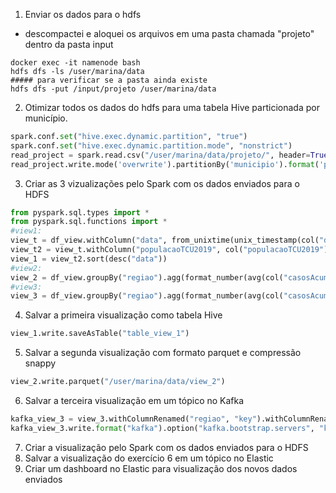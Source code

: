 1. Enviar os dados para o hdfs
- descompactei e aloquei os arquivos em uma pasta chamada "projeto" dentro da pasta input
```
docker exec -it namenode bash
hdfs dfs -ls /user/marina/data
##### para verificar se a pasta ainda existe
hdfs dfs -put /input/projeto /user/marina/data
```
2. Otimizar todos os dados do hdfs para uma tabela Hive particionada por 
município.
```python
spark.conf.set("hive.exec.dynamic.partition", "true")
spark.conf.set("hive.exec.dynamic.partition.mode", "nonstrict")
read_project = spark.read.csv("/user/marina/data/projeto/", header=True, sep=";",)
read_project.write.mode('overwrite').partitionBy('municipio').format('parquet').option('path',"/user/hive/warehouse/desafio_semantix").saveAsTable("p_municipio")
```
3. Criar as 3 vizualizações pelo Spark com os dados enviados para o HDFS
```python
from pyspark.sql.types import *
from pyspark.sql.functions import *
#view1:
view_t = df_view.withColumn("data", from_unixtime(unix_timestamp(col("data"), "yyyy-MM-dd"),"dd-MM-yyyy")).select("regiao", "estado", "municipio", "data", "semanaEpi", "populacaoTCU2019", "casosAcumulado", "casosNovos", "obitosAcumulado", "obitosNovos")
view_t2 = view_t.withColumn("populacaoTCU2019", col("populacaoTCU2019").cast(IntegerType())).withColumn("casosAcumulado", col("casosAcumulado").cast(IntegerType())).withColumn("semanaEpi", col("semanaEpi").cast(IntegerType())).withColumn("casosNovos", col("casosNovos").cast(IntegerType())).withColumn("obitosAcumulado", col("obitosAcumulado").cast(IntegerType())).withColumn("obitosNovos", col("obitosNovos").cast(IntegerType()))
view_1 = view_t2.sort(desc("data"))
#view2:
view_2 = df_view.groupBy("regiao").agg(format_number(avg(col("casosAcumulado").cast(IntegerType())),2).cast(IntegerType()).alias("mediaCasosAcumulado"),format_number(stddev(col("casosAcumulado").cast(IntegerType())),2).cast(IntegerType()).alias("desvioPadraoCasosAcumulado"), format_number(avg(col("obitosAcumulado").cast(IntegerType())),2).cast(IntegerType()).alias("mediaObitosAcumulado"),format_number(stddev(col("obitosAcumulado").cast(IntegerType())),2).cast(IntegerType()).alias("desvioPadraoObitosAcumulado"))
#view3:
view_3 = df_view.groupBy("regiao").agg(format_number(avg(col("casosAcumulado").cast(IntegerType())),2).alias("mediaCasosAcumulado"))
```
4. Salvar a primeira visualização como tabela Hive
```python
view_1.write.saveAsTable("table_view_1")
```
5. Salvar a segunda visualização com formato parquet e compressão snappy
```python
view_2.write.parquet("/user/marina/data/view_2")
```
6. Salvar a terceira visualização em um tópico no Kafka
```python
kafka_view_3 = view_3.withColumnRenamed("regiao", "key").withColumnRenamed("mediaCasosAcumulado", "value")
kafka_view_3.write.format("kafka").option("kafka.bootstrap.servers", "kafka:9092").option("topic", "topic_view3").save()
```
7. Criar a visualização pelo Spark com os dados enviados para o HDFS
8. Salvar a visualização do exercício 6 em um tópico no Elastic
9. Criar um dashboard no Elastic para visualização dos novos dados enviados
